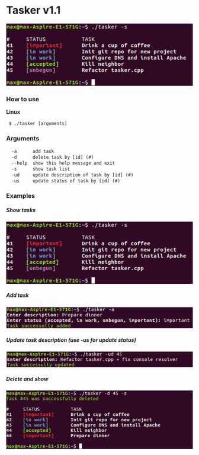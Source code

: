 # Tasker v1.1
![Show task list](info/task_list.png)
### How to use
**Linux**

     $ ./tasker [arguments]
     
### Arguments
	  -a      add task
	  -d      delete task by [id] (#)
	  --help  show this help message and exit
	  -s      show task list
	  -ud     update description of task by [id] (#)
	  -us     update status of task by [id] (#)

### Examples

##### Show tasks 
![Alt text](/info/task_list.png)
##### Add task
![Alt text](/info/add_task.png)
##### Update task description (use -us for update status)
![Alt text](/info/update_task.png)
##### Delete and show
![Alt text](/info/delete_and_show.png)
